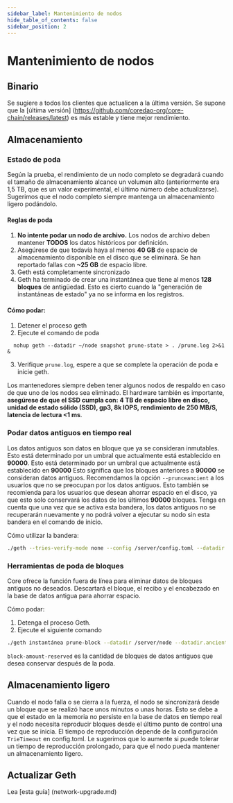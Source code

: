 ```yaml
---
sidebar_label: Mantenimiento de nodos
hide_table_of_contents: false
sidebar_position: 2
---
```


# Mantenimiento de nodos

## Binario

Se sugiere a todos los clientes que actualicen a la última versión. Se supone que la [última versión] (https://github.com/coredao-org/core-chain/releases/latest) es más estable y tiene mejor rendimiento.

## Almacenamiento

### Estado de poda

Según la prueba, el rendimiento de un nodo completo se degradará cuando el tamaño de almacenamiento alcance un volumen alto (anteriormente era 1,5 TB, que es un valor experimental, el último número debe actualizarse). Sugerimos que el nodo completo siempre mantenga un almacenamiento ligero podándolo.

#### Reglas de poda

1. **No intente podar un nodo de archivo.** Los nodos de archivo deben mantener **TODOS** los datos históricos por definición.
2. Asegúrese de que todavía haya al menos **40 GB** de espacio de almacenamiento disponible en el disco que se eliminará. Se han reportado fallas con **~25 GB** de espacio libre.
3. Geth está completamente sincronizado
4. Geth ha terminado de crear una instantánea que tiene al menos **128 bloques** de antigüedad. Esto es cierto cuando la "generación de instantáneas de estado" ya no se informa en los registros.

#### Cómo podar:

1. Detener el proceso geth
2. Ejecute el comando de poda

`	nohup geth --datadir ~/node snapshot prune-state > . /prune.log 2>&1 & `

3. Verifique `prune.log`, espere a que se complete la operación de poda e inicie geth.

Los mantenedores siempre deben tener algunos nodos de respaldo en caso de que uno de los nodos sea eliminado. El hardware también es importante, **asegúrese de que el SSD cumpla con: 4 TB de espacio libre en disco, unidad de estado sólido (SSD), gp3, 8k IOPS, rendimiento de 250 MB/S, latencia de lectura \<1 ms**.

### Podar datos antiguos en tiempo real

Los datos antiguos son datos en bloque que ya se consideran inmutables. Esto está determinado por un umbral que actualmente está establecido en **90000**. Esto está determinado por un umbral que actualmente está establecido en **90000** Esto significa que los bloques anteriores a **90000** se consideran datos antiguos. Recomendamos la opción `--prunceancient` a los usuarios que no se preocupan por los datos antiguos. Esto también se recomienda para los usuarios que desean ahorrar espacio en el disco, ya que esto solo conservará los datos de los últimos **90000** bloques.  Tenga en cuenta que una vez que se activa esta bandera, los datos antiguos no se recuperarán nuevamente y no podrá volver a ejecutar su nodo sin esta bandera en el comando de inicio.

Cómo utilizar la bandera:

```bash
./geth --tries-verify-mode none --config /server/config.toml --datadir /server/node --cache 8000 --rpc.allow-unprotected-txs --txlookuplimit 0 --pruneancient=true --syncmode=full
```

### Herramientas de poda de bloques

Core ofrece la función fuera de línea para eliminar datos de bloques antiguos no deseados. Descartará el bloque, el recibo y el encabezado en la base de datos antigua para ahorrar espacio.

Cómo podar:

1. Detenga el proceso Geth.
2. Ejecute el siguiente comando

```bash
./geth instantánea prune-block --datadir /server/node --datadir.ancient ./chaindata/ancient --block-amount-reserved 1024
```

`block-amount-reserved` es la cantidad de bloques de datos antiguos que desea conservar después de la poda.

## Almacenamiento ligero

Cuando el nodo falla o se cierra a la fuerza, el nodo se sincronizará desde un bloque que se realizó hace unos minutos o unas horas. Esto se debe a que el estado en la memoria no persiste en la base de datos en tiempo real y el nodo necesita reproducir bloques desde el último punto de control una vez que se inicia. El tiempo de reproducción depende de la configuración `TrieTimeout` en config.toml.  Le sugerimos que lo aumente si puede tolerar un tiempo de reproducción prolongado, para que el nodo pueda mantener un almacenamiento ligero.

## Actualizar Geth

Lea [esta guía] (network-upgrade.md)